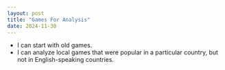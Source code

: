 ```yaml
---
layout: post
title: "Games For Analysis"
date: 2024-11-30
---
```


* I can start with old games.
* I can analyze local games that were popular in a particular country, but not in English-speaking countries.
  

